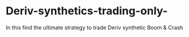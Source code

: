 # Deriv-synthetics-trading-only-
In this find the ultimate strategy to trade Deriv synthetic Boom &amp; Crash 
